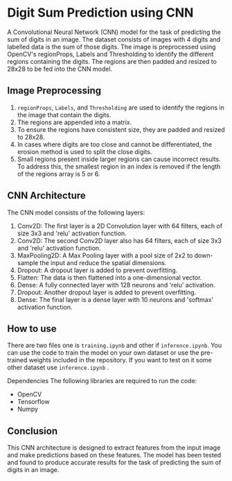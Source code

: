 # Digit Sum Prediction using CNN
A Convolutional Neural Network (CNN) model for the task of predicting the sum of digits in an image. The dataset consists of images with 4 digits and labelled data is the sum of those digits. The image is preprocessed using OpenCV's regionProps, Labels and Thresholding to identify the different regions containing the digits. The regions are then padded and resized to 28x28 to be fed into the CNN model.

## Image Preprocessing
1. `regionProps`, `Labels`, and `Thresholding` are used to identify the regions in the image that contain the digits.
2. The regions are appended into a matrix.
3. To ensure the regions have consistent size, they are padded and resized to 28x28.
4. In cases where digits are too close and cannot be differentiated, the erosion method is used to split the close digits.
5. Small regions present inside larger regions can cause incorrect results. To address this, the smallest region in an index is removed if the length of the regions array is 5 or 6.

## CNN Architecture
The CNN model consists of the following layers:

1. Conv2D: The first layer is a 2D Convolution layer with 64 filters, each of size 3x3 and 'relu' activation function.
2. Conv2D: The second Conv2D layer also has 64 filters, each of size 3x3 and 'relu' activation function.
3. MaxPooling2D: A Max Pooling layer with a pool size of 2x2 to down-sample the input and reduce the spatial dimensions.
4. Dropout: A dropout layer is added to prevent overfitting.
5. Flatten: The data is then flattened into a one-dimensional vector.
6. Dense: A fully connected layer with 128 neurons and 'relu' activation.
7. Dropout: Another dropout layer is added to prevent overfitting.
8. Dense: The final layer is a dense layer with 10 neurons and 'softmax' activation function.
## How to use
There are two files one is `training.ipynb` and other if `inference.ipynb`. You can use the code to train the model on your own dataset or use the pre-trained weights included in the repository. If you want to test on it some other dataset use `inference.ipynb` .

Dependencies
The following libraries are required to run the code:

- OpenCV
- Tensorflow
- Numpy

## Conclusion
This CNN architecture is designed to extract features from the input image and make predictions based on these features. The model has been tested and found to produce accurate results for the task of predicting the sum of digits in an image.